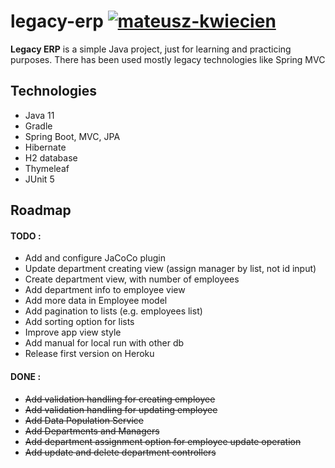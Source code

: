 # legacy-erp [![mateusz-kwiecien](https://circleci.com/gh/mateusz-kwiecien/legacy-erp.svg?style=shield)](https://app.circleci.com/pipelines/github/mateusz-kwiecien/legacy-erp?branch=master)

**Legacy ERP** is a simple Java project, just for learning and practicing purposes. There has been
used mostly legacy technologies like Spring MVC

## Technologies

* Java 11
* Gradle
* Spring Boot, MVC, JPA
* Hibernate
* H2 database
* Thymeleaf
* JUnit 5

## Roadmap

#### TODO :

* Add and configure JaCoCo plugin
* Update department creating view (assign manager by list, not id input)  
* Create department view, with number of employees
* Add department info to employee view  
* Add more data in Employee model
* Add pagination to lists (e.g. employees list)
* Add sorting option for lists
* Improve app view style
* Add manual for local run with other db
* Release first version on Heroku

#### DONE :
* ~~Add validation handling for creating employee~~
* ~~Add validation handling for updating employee~~
* ~~Add Data Population Service~~
* ~~Add Departments and Managers~~
* ~~Add department assignment option for employee update operation~~
* ~~Add update and delete department controllers~~